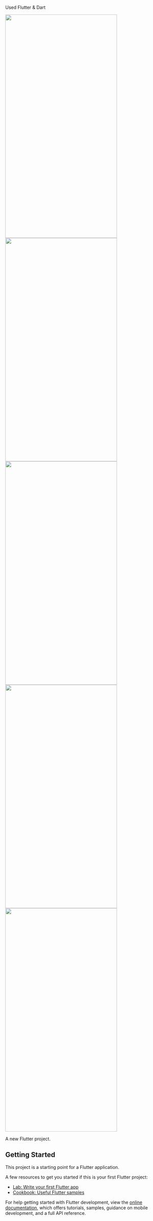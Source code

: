 Used Flutter & Dart

<img src="https://user-images.githubusercontent.com/95686166/225268869-72ef2271-dc04-4037-8e52-c9a7d890fd27.jpg" width="350" height="700">
<img src="https://user-images.githubusercontent.com/95686166/225268889-3c2efbd4-f88d-4914-856a-9b5a1db0863e.jpg" width="350" height="700">
<img src="https://user-images.githubusercontent.com/95686166/225269766-614356e7-8f7f-4dc8-a018-eb1623247cf6.jpg" width="350" height="700">
<img src="https://user-images.githubusercontent.com/95686166/225269770-1fa31460-d204-4da0-9aab-5a088309e0ed.jpg" width="350" height="700">

<img src="https://user-images.githubusercontent.com/95686166/225270696-e59cc72d-ba72-4021-a125-b87d486e4a54.jpg" width="350" height="700">


A new Flutter project.

## Getting Started

This project is a starting point for a Flutter application.

A few resources to get you started if this is your first Flutter project:

- [Lab: Write your first Flutter app](https://docs.flutter.dev/get-started/codelab)
- [Cookbook: Useful Flutter samples](https://docs.flutter.dev/cookbook)

For help getting started with Flutter development, view the
[online documentation](https://docs.flutter.dev/), which offers tutorials,
samples, guidance on mobile development, and a full API reference.


